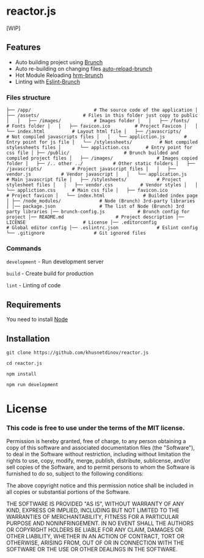 # reactor.js
[WIP]

## Features

- Auto building project using [Brunch](https://brunch.io)
- Auto re-building on changing files
[auto-reload-brunch](https://github.com/brunch/auto-reload-brunch)
- Hot Module Reloading
[hrm-brunch](https://github.com/brunch/hmr-brunch)
- Linting with [Eslint-Brunch](https://github.com/brunch/eslint-brunch)

### Files structure
``
├── /app/                       # The source code of the application
│   ├── /assets/                # Files in this folder just copy to public
│   │   ├── /images/            # Images folder
│   │   ├── /fonts/             # Fonts folder
│   │   ├── favicon.ico         # Project Favicon
│   │   └── index.html          # Layout html file
│   ├── /javascripts/           # Not compiled javascripts files
│   │   └── appliction.js       # Entry point for js file
│   └── /stylessheets/          # Not compiled stylessheets files
│       └── appliction.css      # Entry point for css file
│
├── /public/                    # Brunch builded and compiled project files
│   ├── /images/                # Images copied folder
│   ├── /.. other ../           # Other static folders
│   ├── /javascripts/           # Project javascript files
│   │   ├── vendor.js           # Vendor javascript
│   │   └── application.js      # Main javascript file
│   ├── /stylesheets/           # Project stylesheet files
│   │   ├── vendor.css          # Vendor styles
│   │   └── appliction.css      # Main css file
│   ├── favicon.ico             # Project favicon
│   └── index.html              # Builded index page
│
├── /node_modules/              # Node (Brunch) 3rd-party libraries
│
│── package.json                # The list of Node (Brunch) 3rd party libraries
│── brunch-config.js            # Brunch config for project
│── README.md                   # Project description
│── LICENSE                     # License
│── .editorconfig               # Global editor config
│── .eslintrc.json              # Eslint config
└── .gitignore                  # Git ignored files
``

### Commands

`development` - Run development server

`build`       - Create build for production

`lint`        - Linting of code

## Requirements

  You need to install [Node](https://nodejs.org/en/)

## Installation

  `git clone https://github.com/khusnetdinov/reactor.js`

  `cd reactor.js`

  `npm install`

  `npm run development`

# License

### This code is free to use under the terms of the MIT license.

  Permission is hereby granted, free of charge, to any person obtaining
  a copy of this software and associated documentation files (the
  "Software"), to deal in the Software without restriction, including
  without limitation the rights to use, copy, modify, merge, publish,
  distribute, sublicense, and/or sell copies of the Software, and to
  permit persons to whom the Software is furnished to do so, subject to
  the following conditions:

  The above copyright notice and this permission notice shall be included
  in all copies or substantial portions of the Software.

  THE SOFTWARE IS PROVIDED "AS IS", WITHOUT WARRANTY OF ANY KIND,
  EXPRESS OR IMPLIED, INCLUDING BUT NOT LIMITED TO THE WARRANTIES OF
  MERCHANTABILITY, FITNESS FOR A PARTICULAR PURPOSE AND NONINFRINGEMENT.
  IN NO EVENT SHALL THE AUTHORS OR COPYRIGHT HOLDERS BE LIABLE FOR ANY
  CLAIM, DAMAGES OR OTHER LIABILITY, WHETHER IN AN ACTION OF CONTRACT,
  TORT OR OTHERWISE, ARISING FROM, OUT OF OR IN CONNECTION WITH THE
  SOFTWARE OR THE USE OR OTHER DEALINGS IN THE SOFTWARE.

